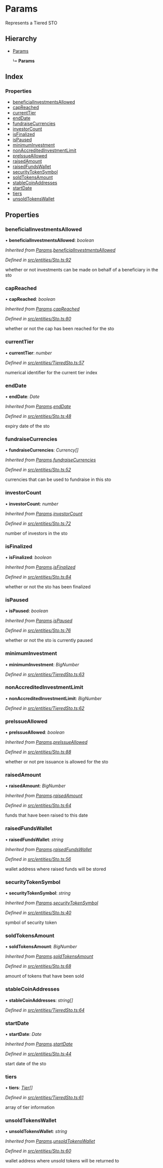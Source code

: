 # Params

Represents a Tiered STO

## Hierarchy

* [Params](_entities_sto_.params.md)

  ↳ **Params**

## Index

### Properties

* [beneficialInvestmentsAllowed](_entities_tieredsto_.params.md#beneficialinvestmentsallowed)
* [capReached](_entities_tieredsto_.params.md#capreached)
* [currentTier](_entities_tieredsto_.params.md#currenttier)
* [endDate](_entities_tieredsto_.params.md#enddate)
* [fundraiseCurrencies](_entities_tieredsto_.params.md#fundraisecurrencies)
* [investorCount](_entities_tieredsto_.params.md#investorcount)
* [isFinalized](_entities_tieredsto_.params.md#isfinalized)
* [isPaused](_entities_tieredsto_.params.md#ispaused)
* [minimumInvestment](_entities_tieredsto_.params.md#minimuminvestment)
* [nonAccreditedInvestmentLimit](_entities_tieredsto_.params.md#nonaccreditedinvestmentlimit)
* [preIssueAllowed](_entities_tieredsto_.params.md#preissueallowed)
* [raisedAmount](_entities_tieredsto_.params.md#raisedamount)
* [raisedFundsWallet](_entities_tieredsto_.params.md#raisedfundswallet)
* [securityTokenSymbol](_entities_tieredsto_.params.md#securitytokensymbol)
* [soldTokensAmount](_entities_tieredsto_.params.md#soldtokensamount)
* [stableCoinAddresses](_entities_tieredsto_.params.md#stablecoinaddresses)
* [startDate](_entities_tieredsto_.params.md#startdate)
* [tiers](_entities_tieredsto_.params.md#tiers)
* [unsoldTokensWallet](_entities_tieredsto_.params.md#unsoldtokenswallet)

## Properties

### beneficialInvestmentsAllowed

• **beneficialInvestmentsAllowed**: _boolean_

_Inherited from_ [_Params_](_entities_sto_.params.md)_._[_beneficialInvestmentsAllowed_](_entities_sto_.params.md#beneficialinvestmentsallowed)

_Defined in_ [_src/entities/Sto.ts:92_](https://github.com/PolymathNetwork/polymath-sdk/blob/e8bbc1e/src/entities/Sto.ts#L92)

whether or not investments can be made on behalf of a beneficiary in the sto

### capReached

• **capReached**: _boolean_

_Inherited from_ [_Params_](_entities_sto_.params.md)_._[_capReached_](_entities_sto_.params.md#capreached)

_Defined in_ [_src/entities/Sto.ts:80_](https://github.com/PolymathNetwork/polymath-sdk/blob/e8bbc1e/src/entities/Sto.ts#L80)

whether or not the cap has been reached for the sto

### currentTier

• **currentTier**: _number_

_Defined in_ [_src/entities/TieredSto.ts:57_](https://github.com/PolymathNetwork/polymath-sdk/blob/e8bbc1e/src/entities/TieredSto.ts#L57)

numerical identifier for the current tier index

### endDate

• **endDate**: _Date_

_Inherited from_ [_Params_](_entities_sto_.params.md)_._[_endDate_](_entities_sto_.params.md#enddate)

_Defined in_ [_src/entities/Sto.ts:48_](https://github.com/PolymathNetwork/polymath-sdk/blob/e8bbc1e/src/entities/Sto.ts#L48)

expiry date of the sto

### fundraiseCurrencies

• **fundraiseCurrencies**: _Currency\[\]_

_Inherited from_ [_Params_](_entities_sto_.params.md)_._[_fundraiseCurrencies_](_entities_sto_.params.md#fundraisecurrencies)

_Defined in_ [_src/entities/Sto.ts:52_](https://github.com/PolymathNetwork/polymath-sdk/blob/e8bbc1e/src/entities/Sto.ts#L52)

currencies that can be used to fundraise in this sto

### investorCount

• **investorCount**: _number_

_Inherited from_ [_Params_](_entities_sto_.params.md)_._[_investorCount_](_entities_sto_.params.md#investorcount)

_Defined in_ [_src/entities/Sto.ts:72_](https://github.com/PolymathNetwork/polymath-sdk/blob/e8bbc1e/src/entities/Sto.ts#L72)

number of investors in the sto

### isFinalized

• **isFinalized**: _boolean_

_Inherited from_ [_Params_](_entities_sto_.params.md)_._[_isFinalized_](_entities_sto_.params.md#isfinalized)

_Defined in_ [_src/entities/Sto.ts:84_](https://github.com/PolymathNetwork/polymath-sdk/blob/e8bbc1e/src/entities/Sto.ts#L84)

whether or not the sto has been finalized

### isPaused

• **isPaused**: _boolean_

_Inherited from_ [_Params_](_entities_sto_.params.md)_._[_isPaused_](_entities_sto_.params.md#ispaused)

_Defined in_ [_src/entities/Sto.ts:76_](https://github.com/PolymathNetwork/polymath-sdk/blob/e8bbc1e/src/entities/Sto.ts#L76)

whether or not the sto is currently paused

### minimumInvestment

• **minimumInvestment**: _BigNumber_

_Defined in_ [_src/entities/TieredSto.ts:63_](https://github.com/PolymathNetwork/polymath-sdk/blob/e8bbc1e/src/entities/TieredSto.ts#L63)

### nonAccreditedInvestmentLimit

• **nonAccreditedInvestmentLimit**: _BigNumber_

_Defined in_ [_src/entities/TieredSto.ts:62_](https://github.com/PolymathNetwork/polymath-sdk/blob/e8bbc1e/src/entities/TieredSto.ts#L62)

### preIssueAllowed

• **preIssueAllowed**: _boolean_

_Inherited from_ [_Params_](_entities_sto_.params.md)_._[_preIssueAllowed_](_entities_sto_.params.md#preissueallowed)

_Defined in_ [_src/entities/Sto.ts:88_](https://github.com/PolymathNetwork/polymath-sdk/blob/e8bbc1e/src/entities/Sto.ts#L88)

whether or not pre issuance is allowed for the sto

### raisedAmount

• **raisedAmount**: _BigNumber_

_Inherited from_ [_Params_](_entities_sto_.params.md)_._[_raisedAmount_](_entities_sto_.params.md#raisedamount)

_Defined in_ [_src/entities/Sto.ts:64_](https://github.com/PolymathNetwork/polymath-sdk/blob/e8bbc1e/src/entities/Sto.ts#L64)

funds that have been raised to this date

### raisedFundsWallet

• **raisedFundsWallet**: _string_

_Inherited from_ [_Params_](_entities_sto_.params.md)_._[_raisedFundsWallet_](_entities_sto_.params.md#raisedfundswallet)

_Defined in_ [_src/entities/Sto.ts:56_](https://github.com/PolymathNetwork/polymath-sdk/blob/e8bbc1e/src/entities/Sto.ts#L56)

wallet address where raised funds will be stored

### securityTokenSymbol

• **securityTokenSymbol**: _string_

_Inherited from_ [_Params_](_entities_sto_.params.md)_._[_securityTokenSymbol_](_entities_sto_.params.md#securitytokensymbol)

_Defined in_ [_src/entities/Sto.ts:40_](https://github.com/PolymathNetwork/polymath-sdk/blob/e8bbc1e/src/entities/Sto.ts#L40)

symbol of security token

### soldTokensAmount

• **soldTokensAmount**: _BigNumber_

_Inherited from_ [_Params_](_entities_sto_.params.md)_._[_soldTokensAmount_](_entities_sto_.params.md#soldtokensamount)

_Defined in_ [_src/entities/Sto.ts:68_](https://github.com/PolymathNetwork/polymath-sdk/blob/e8bbc1e/src/entities/Sto.ts#L68)

amount of tokens that have been sold

### stableCoinAddresses

• **stableCoinAddresses**: _string\[\]_

_Defined in_ [_src/entities/TieredSto.ts:64_](https://github.com/PolymathNetwork/polymath-sdk/blob/e8bbc1e/src/entities/TieredSto.ts#L64)

### startDate

• **startDate**: _Date_

_Inherited from_ [_Params_](_entities_sto_.params.md)_._[_startDate_](_entities_sto_.params.md#startdate)

_Defined in_ [_src/entities/Sto.ts:44_](https://github.com/PolymathNetwork/polymath-sdk/blob/e8bbc1e/src/entities/Sto.ts#L44)

start date of the sto

### tiers

• **tiers**: [_Tier_](_entities_tieredsto_.tier.md)_\[\]_

_Defined in_ [_src/entities/TieredSto.ts:61_](https://github.com/PolymathNetwork/polymath-sdk/blob/e8bbc1e/src/entities/TieredSto.ts#L61)

array of tier information

### unsoldTokensWallet

• **unsoldTokensWallet**: _string_

_Inherited from_ [_Params_](_entities_sto_.params.md)_._[_unsoldTokensWallet_](_entities_sto_.params.md#unsoldtokenswallet)

_Defined in_ [_src/entities/Sto.ts:60_](https://github.com/PolymathNetwork/polymath-sdk/blob/e8bbc1e/src/entities/Sto.ts#L60)

wallet address where unsold tokens will be returned to

